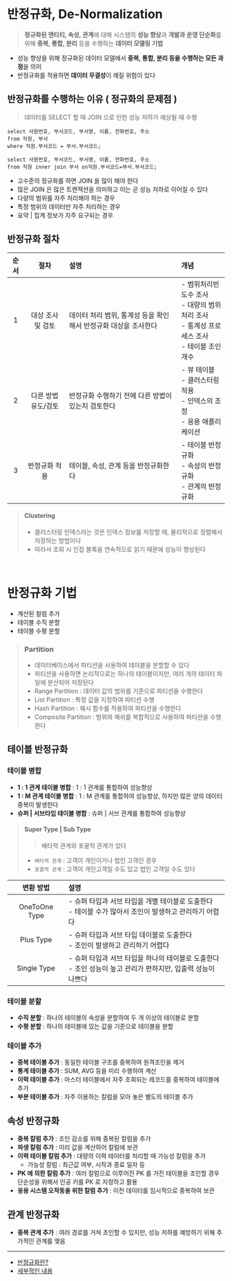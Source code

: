 # 반정규화, De-Normalization

> **정규화된 엔티티, 속성, 관계**에 대해 시스템의 **성능 향상**과 **개발과 운영 단순화**를 위해
> **중복, 통합, 분리** 등을 수행하는 **데이터 모델링 기법**

* 성능 향상을 위해 정규화된 데이터 모델에서 **중복, 통합, 분리 등을 수행하는 모든 과정**을 의미
* 반정규화를 적용하면 **데이터 무결성**이 깨질 위험이 있다

## 반정규화를 수행하는 이유 ( 정규화의 문제점 )

> 데이터를 SELECT 할 때 JOIN 으로 인한 성능 저하가 예상될 때 수행

```mysql
select 사원번호, 부서코드, 부서명, 이름, 전화번호, 주소
from 직원, 부서
where 직원.부서코드 = 부서.부서코드;

select 사원번호, 부서코드, 부서명, 이름, 전화번호, 주소
from 직원 inner join 부서 on직원.부서코드=부서.부서코드;
```

* 고수준의 정규화를 하면 JOIN 을 많이 해야 한다
* 많은 JOIN 은 많은 트랜잭션을 의미하고 이는 곧 성능 저하로 이어질 수 있다
* 다량의 범위를 자주 처리해야 하는 경우
* 특정 범위의 데이터만 자주 처리하는 경우
* 요약 | 집계 정보가 자주 요구되는 경우



## 반정규화 절차

| 순서  |     절차      | 설명                                   | 개념                                                                |
|:---:|:-----------:|:-------------------------------------|:------------------------------------------------------------------|
|  1  | 대상 조사 및 검토  | 데이터 처리 범위, 통계성 등을 확인해서 반정규화 대상을 조사한다 | - 범위처리빈도수 조사<br/>- 대량의 범위 처리 조사<br/>- 통계성 프로세스 조사<br/>- 테이블 조인 개수 |
|  2  | 다른 방법 유도/검토 | 반정규화 수행하기 전에 다른 방법이 있는지 검토한다         | - 뷰 테이블<br/>- 클러스터링 적용<br/>- 인덱스의 조정<br/>- 응용 애플리케이션              |
|  3  |   반정규화 적용   | 테이블, 속성, 관계 등을 반정규화한다                | - 테이블 반정규화<br/>- 속성의 반정규화<br/>- 관계의 반정규화                          |

> #### Clustering
> * 클러스터링 인덱스라는 것은 인덱스 정보를 저장할 때, 물리적으로 정렬해서 저장하는 방법이다
> * 따라서 조회 시 인접 블록을 연속적으로 읽기 때문에 성능이 향상된다

<br>

# 반정규화 기법
* 계산된 컬럼 추가
* 테이블 수직 분할
* 테이블 수평 분할

> ### Partition
> * 데이터베이스에서 파티션을 사용하여 테이블을 분할할 수 있다
> * 파티션을 사용하면 논리적으로는 하나의 테이블이지만, 여러 개의 테이터 파일에 분산되어 저장된다
> * Range Partition : 데이터 값의 범위를 기준으로 파티션을 수행한다
> * List Partition : 특정 값을 지정하여 파티션 수행
> * Hash Partition : 해시 함수를 적용하여 파티션을 수행한다
> * Composite Partition : 범위와 해쉬를 복합적으로 사용하여 파티션을 수행한다


## 테이블 반정규화

### 테이블 병합

* **1 : 1 관계 테이블 병합** : 1 : 1 관계를 통합하여 성능향상
* **1 : M 관계 테이블 병합** : 1 : M 관계를 통합하여 성능향상, 하지만 많은 양의 데이터 중복이 발생한다
* **슈퍼 | 서브타입 테이블 병합** : 슈퍼 | 서브 관계를 통합하여 성능향상

> #### Super Type | Sub Type
> > 배타적 관계와 포괄적 관계가 있다
> * `배타적 관계` : 고객이 개인이거나 법인 고객인 경우
> * `포괄적 관계` : 고객이 개인고객일 수도 있고 법인 고객일 수도 있다


|     변환 방법     | 설명                                                                  |
|:-------------:|:--------------------------------------------------------------------|
| OneToOne Type | - 슈퍼 타입과 서브 타입을 개별 테이블로 도출한다<br/>- 테이블 수가 많아서 조인이 발생하고 관리하기 어렵다     |
|   Plus Type   | - 슈퍼 타입과 서브 타입 데이블로 도출한다<br/>- 조인이 발생하고 관리하기 어렵다                    |
|  Single Type  | - 슈퍼 타입과 서브 타입을 하나의 테이블로 도출한다<br/>- 조인 성능이 높고 관리가 편하지만, 입출력 성능이 나쁘다 |

### 테이블 분할

* **수직 분할** : 하나의 테이블의 속성을 분할하여 두 개 이상의 테이블로 분할
* **수평 분할** : 하나의 테이블에 있는 값을 기준으로 테이블을 분할

### 테이블 추가

* **중복 테이블 추가** : 동일한 테이블 구조를 중복하여 원격조인을 제거
* **통계 테이블 추가** : SUM, AVG 등을 미리 수행하여 계산
* **이력 테이블 추가** : 마스터 테이블에서 자주 조회되는 레코드를 중복하여 테이블에 추가
* **부분 테이블 추가** : 자주 이용하는 칼럼을 모아 놓은 별도의 테이블 추가

## 속성 반정규화

* **중복 칼럼 추가** : 조인 감소를 위해 중복된 칼럼을 추가
* **파생 칼럼 추가** : 미리 값을 계산하어 칼럼에 보관
* **이력 테이블 칼럼 추가** : 대량의 이력 테이터를 처리할 때 가능성 칼럼을 추가
  * 가능성 칼럼 : 최근값 여부, 시작과 종료 일자 등
* **PK 에 의한 칼럼 추가** : 여러 칼럼으로 이루어진 PK 를 가진 테이블을 조인할 경우 단순성을 위해서 인공 키를 PK 로 지정하고 활용
* **응용 시스템 오작동을 위한 칼럼 추가** : 이전 데이터를 임시적으로 중복하여 보관

## 관계 반정규화
* **중복 관계 추가** : 여러 경로를 거쳐 조인할 수 있지만, 성능 저하를 예방하기 위해 추가적인 관계를 맺음


- - -
* [반정규화란?](https://velog.io/@dddooo9/%EB%8D%B0%EC%9D%B4%ED%84%B0%EB%B2%A0%EC%9D%B4%EC%8A%A4-%EB%B0%98%EC%A0%95%EA%B7%9C%ED%99%94)
* [세부적인 내용](https://sodayeong.tistory.com/106)


